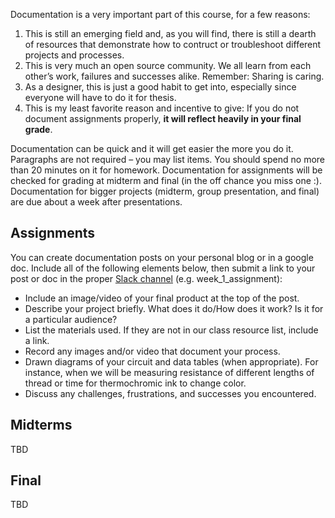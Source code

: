 Documentation is a very important part of this course, for a few reasons:

1. This is still an emerging field and, as you will find, there is still a dearth of resources that demonstrate how to contruct or troubleshoot different projects and processes.
2. This is very much an open source community. We all learn from each other’s work, failures and successes alike. Remember: Sharing is caring.
3. As a designer, this is just a good habit to get into, especially since everyone will have to do it for thesis.
4. This is my least favorite reason and incentive to give: If you do not document assignments properly, **it will reflect heavily in your final grade**.

Documentation can be quick and it will get easier the more you do it. Paragraphs are not required – you may list items. You should spend no more than 20 minutes on it for homework. Documentation for assignments will be checked for grading at midterm and final (in the off chance you miss one :). Documentation for bigger projects (midterm, group presentation, and final) are due about a week after presentations.

## Assignments
You can create documentation posts on your personal blog or in a google doc. Include all of the following elements below, then submit a link to your post or doc in the proper [Slack channel](computational-craft.slack.com) (e.g. week_1_assignment): 
- Include an image/video of your final product at the top of the post.
- Describe your project briefly. What does it do/How does it work? Is it for a particular audience?
- List the materials used. If they are not in our class resource list, include a link.
- Record any images and/or video that document your process.
- Drawn diagrams of your circuit and data tables (when appropriate). For instance, when we will be measuring resistance of different lengths of thread or time for thermochromic ink to change color.
- Discuss any challenges, frustrations, and successes you encountered.

## Midterms
TBD

## Final
TBD
